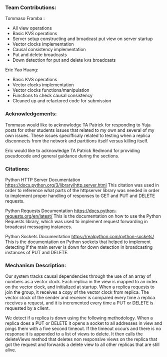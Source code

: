 ### Team Contributions:

Tommaso Framba :
* All view operations
* Basic KVS operations
* Server setup constructing and broadcast put view on server startup
* Vector clocks implementation
* Causal consistency implementation
* Put and delete broadcasts
* Down detection for put and delete kvs broadcasts

Eric Yao Huang:
* Basic KVS operations
* Vector clocks implementation 
* Vector clocks functions/manipulation
* Functions to check causal consistency
* Cleaned up and refactored code for submission


### Acknowledgements: 
Tommaso would like to acknowledge TA Patrick for responding to Yuja posts for other students issues that related to my own and several of my own issues. These issues specifficaly related to testing when a replica disconnects from the network and partitions itself versus killing itself. 

Eric would like to acknowledge TA Patrick Redmond for providing pseudocode and general guidance during the sections.

### Citations:
Python HTTP Server Documentation https://docs.python.org/3/library/http.server.html This citation was used in order to reference what parts of the httpserver library was needed in order to implement proper handling of responses to GET and PUT and DELETE requests.

Python Requests Documentation https://docs.python-requests.org/en/latest/ This is the documentation on how to use the Python Requests library, which was used to implement request forwarding in broadcast messaging instances.

Python Sockets Documentation https://realpython.com/python-sockets/ This is the documentation on Python sockets that helped to implement detecting if the main server is down for down detection in broadcasting instances of PUT and DELETE.

### Mechanism Description:
Our system tracks causal dependencies through the use of an array of numbers as a vector clock. Each replica in the view is mapped to an index on the vector clock, and initialized at startup. When a replica requests to join the group, it receives a copy of the vector clock from replica. The vector clock of the sender and receiver is compared every time a replica receives a request, and it is incremented every time a PUT or DELETE is requested by a client. 

We detect if a replica is down using the following methodology. When a replica does a PUT or DELETE it opens a socket to all addresses in view and pings them with a five second timeout. If the timeout occurs and there is no response it is appended to a list of views to delete. It then calls the deleteViews method that deletes non responsive views on the replica that got the request and forwards a delete view to all other replicas that are still alive.  
